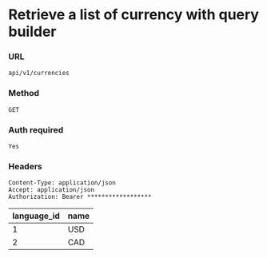 # Retrieve a list of currency with query builder

### URL

```text
api/v1/currencies
```

### Method

```text
GET
```





### Auth required

```text
Yes
```

### Headers

```text
Content-Type: application/json
Accept: application/json
Authorization: Bearer ******************

```

| language_id | name |
|-------------|------|
| 1           | USD  |
| 2           | CAD  |
